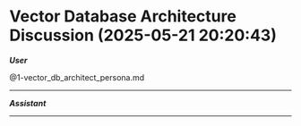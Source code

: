 <!-- Generated by SpecStory -->

# Vector Database Architecture Discussion (2025-05-21 20:20:43)

_**User**_

@1-vector_db_architect_persona.md 

---

_**Assistant**_



---

